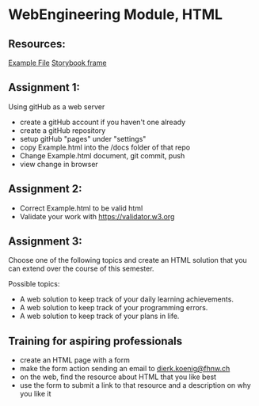 # WebEngineering Module, HTML

## Resources:
[Example File](https://webengineering-fhnw.github.io/webec-hs23/week01/Example.html)
[Storybook frame](https://webengineering-fhnw.github.io/webec-hs23/week01/Storybook.html)

## Assignment 1: 
Using gitHub as a web server
- create a gitHub account if you haven't one already
- create a gitHub repository
- setup gitHub "pages" under "settings"
- copy Example.html into the /docs folder of that repo
- Change Example.html document, git commit, push
- view change in browser

## Assignment 2:
- Correct Example.html to be valid html
- Validate your work with https://validator.w3.org

## Assignment 3:

Choose one of the following topics and create an HTML solution
that you can extend over the course of this semester.

Possible topics:

- A web solution to keep track of your daily learning achievements.
- A web solution to keep track of your programming errors.
- A web solution to keep track of your plans in life.

## Training for aspiring professionals

- create an HTML page with a form
- make the form action sending an email to dierk.koenig@fhnw.ch
- on the web, find the resource about HTML that you like best
- use the form to submit a link to that resource and a description on why you like it
